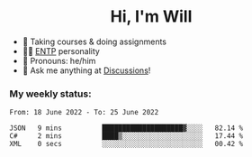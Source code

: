 <h1 align="center">Hi, I'm Will</h1>


-   :seedling: Taking courses & doing assignments
-   :man_scientist: [ENTP](https://www.16personalities.com/entp-personality) personality
-   :man: Pronouns: he/him
-   :thought_balloon: Ask me anything at [Discussions](https://github.com/willjoje/willjoje/discussions/new)!

### My weekly status:
<!--START_SECTION:waka-->

```text
From: 18 June 2022 - To: 25 June 2022

JSON   9 mins          ████████████████████▓░░░░   82.14 %
C#     2 mins          ████▒░░░░░░░░░░░░░░░░░░░░   17.44 %
XML    0 secs          ░░░░░░░░░░░░░░░░░░░░░░░░░   00.42 %
```

<!--END_SECTION:waka-->
